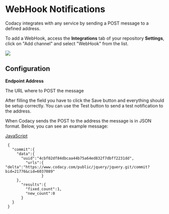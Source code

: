 # WebHook Notifications

Codacy integrates with any service by sending a POST message to a
defined address.

To add a WebHook, access the **Integrations** tab of your repository
**Settings**, click on "Add channel" and select "WebHook" from the list.

![](/hc/en-us/article_attachments/209270725/Screen_Shot_2016-12-02_at_17.41.49.png)

## Configuration

**Endpoint Address**

The URL where to POST the message

After filling the field you have to click the Save button and everything
should be setup correctly.
You can use the Test button to send a test notification to the address.

When Codacy sends the POST to the address the message is in JSON format.
Below, you can see an example message:

[<span
class="ng-scope ng-binding">JavaScript</span>](https://docs.codacy.com/docs/notifications)

     {
       "commit":{
         "data":{
           "uuid":"4cbf02df84dbcaa44b75a64ed832f7dbff2231dd",
             "urls":{         "delta":"https://www.codacy.com/public/jquery/jquery.git/commit?bid=21776&cid=6037089"
                    }
         },
           "results":{
             "fixed_count":1,
             "new_count":0
           }
       }
     }
